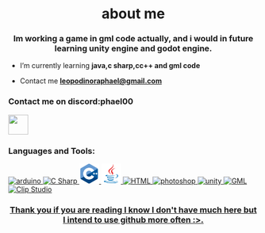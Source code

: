 <h1 align="center">about me</h1>
<h3 align="center">Im working a game in gml code actually, and i would in future learning unity engine and godot engine.</h3>

- I’m currently learning **java,c sharp,cc++ and gml code**

- Contact me **leopodinoraphael@gmail.com**

<h3 align="left">Contact me on discord:phael00</h3>
<p align="left">
<a href="https://discord.com/channels/@me" target="blank"><img align="center" src="https://cdn.prod.website-files.com/625fe439fb70a9d901e138ab/648c1a09c6a80c200fa95349_628c05f2e63f068e62b96336_Discord%20Author%20Black.png"  height="40" width="40" /></a>
</p>

<h3 align="left">Languages and Tools:</h3>
<p align="left"> <a href="https://www.arduino.cc/" target="_blank" rel="noreferrer"> <img src="https://cdn.worldvectorlogo.com/logos/arduino-1.svg" alt="arduino" width="40" height="40"/> </a> <a href="https://www.cprogramming.com/" target="_blank" rel="noreferrer"> <img src="https://upload.wikimedia.org/wikipedia/commons/thumb/b/bd/Logo_C_sharp.svg/1200px-Logo_C_sharp.svg.png" alt="C Sharp" width="40" height="40"/> </a> <a href="https://www.w3schools.com/cpp/" target="_blank" rel="noreferrer"> <img src="https://raw.githubusercontent.com/devicons/devicon/master/icons/cplusplus/cplusplus-original.svg" alt="cplusplus" width="40" height="40"/> </a> <a href="https://www.java.com" target="_blank" rel="noreferrer"> <img src="https://raw.githubusercontent.com/devicons/devicon/master/icons/java/java-original.svg" alt="java" width="40" height="40"/> </a> <a href="https://en.wikipedia.org/wiki/HTML" target="_blank" rel="noreferrer"> <img src="https://upload.wikimedia.org/wikipedia/commons/thumb/6/61/HTML5_logo_and_wordmark.svg/800px-HTML5_logo_and_wordmark.svg.png" alt="HTML" width="40" height="40"/> </a> <a href="https://www.photoshop.com/en" target="_blank" rel="noreferrer"> <img src="https://upload.wikimedia.org/wikipedia/commons/thumb/a/af/Adobe_Photoshop_CC_icon.svg/2101px-Adobe_Photoshop_CC_icon.svg.png" alt="photoshop" width="40" height="40"/> </a> <a href="https://unity.com/" target="_blank" rel="noreferrer"> <img src="https://www.vectorlogo.zone/logos/unity3d/unity3d-icon.svg" alt="unity" width="40" height="40"/> </a> <a href="https://gamemaker.io/en" target="_blank" rel="noreferrer"> <img src="https://asset.brandfetch.io/idLXVOChpM/idT640MFfO.png" alt="GML" width="40" height="40"/> </a> <a href="https://www.clipstudio.net/en/" target="_blank" rel="noreferrer"> <img src="https://encrypted-tbn0.gstatic.com/images?q=tbn:ANd9GcQND06FofGC1vbzWPzUwpwYQvCgcAqgOt7JSSq7AqH2bg&s" alt="Clip Studio" width="40" height="40" </a>   </p>

<h3 align="center">Thank you if you are reading I know I don't have much here but I intend to use github more often :>. </h3>
